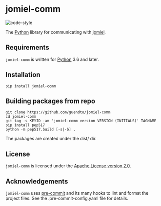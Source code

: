 # jomiel-comm

![code-style]

[code-style]: https://img.shields.io/badge/code%20style-black-000000.svg

The [Python] library for communicating with [jomiel].

## Requirements

`jomiel-comm` is written for [Python] 3.6 and later.

## Installation

```shell
pip install jomiel-comm
```

## Building packages from repo

```shell
git clone https://github.com/guendto/jomiel-comm
cd jomiel-comm
git tag -s KEYID -am 'jomiel-comm version VERSION (INITIALS)' TAGNAME
pip install pep517
python -m pep517.build [-s|-b] .
```

The packages are created under the dist/ dir.

## License

`jomiel-comm` is licensed under the [Apache License version 2.0][aplv2].

## Acknowledgements

`jomiel-comm` uses [pre-commit] and its many hooks to lint and format
the project files. See the .pre-commit-config.yaml file for details.

[python]: https://www.python.org/about/gettingstarted/
[aplv2]: https://www.tldrlegal.com/l/apache2
[jomiel]: https://github.com/guendto/jomiel/
[pre-commit]: https://pre-commit.com/
[pypi]: https://pypi.org
